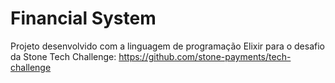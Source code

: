 # Financial System

Projeto desenvolvido com a linguagem de programação Elixir para o desafio da Stone Tech Challenge: https://github.com/stone-payments/tech-challenge 
    